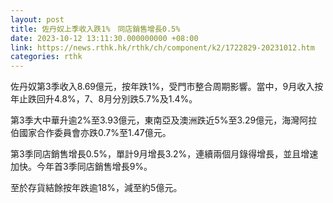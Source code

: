 ```yaml
---
layout: post
title: 佐丹奴上季收入跌1%　同店銷售增長0.5%
date: 2023-10-12 13:11:30.000000000 +08:00
link: https://news.rthk.hk/rthk/ch/component/k2/1722829-20231012.htm
categories: rthk
---
```


佐丹奴第3季收入8.69億元，按年跌1%，受門市整合周期影響。當中，9月收入按年止跌回升4.8%，7、8月分別跌5.7%及1.4%。

第3季大中華升逾2%至3.93億元，東南亞及澳洲跌近5%至3.29億元，海灣阿拉伯國家合作委員會亦跌0.7%至1.47億元。

第3季同店銷售增長0.5%，單計9月增長3.2%，連續兩個月錄得增長，並且增速加快。今年首3季同店銷售增長9%。

至於存貨結餘按年跌逾18%，減至約5億元。

